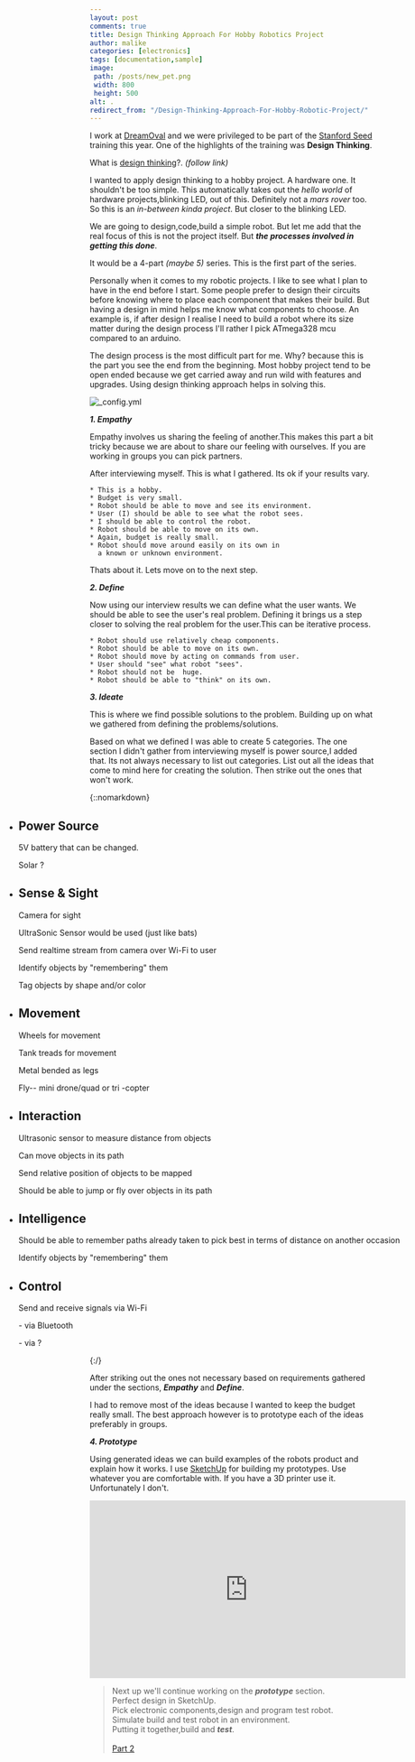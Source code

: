 ```yaml
---
layout: post
comments: true
title: Design Thinking Approach For Hobby Robotics Project
author: malike
categories: [electronics]
tags: [documentation,sample]
image:
 path: /posts/new_pet.png
 width: 800
 height: 500
alt: .
redirect_from: "/Design-Thinking-Approach-For-Hobby-Robotic-Project/"
---
```


I work at [DreamOval](http://dreamoval.com) and we were privileged to be part of the [Stanford Seed](https://seed.stanford.edu/)
training this year. One of the highlights of the training was **Design Thinking**.

What is  [design thinking](https://dschool.stanford.edu/sandbox/groups/designresources/wiki/36873/attachments/74b3d/ModeGuideBOOTCAMP2010L.pdf)?.
*(follow link)*

I wanted to apply design thinking to a hobby project. A hardware one. It shouldn't be too simple. This automatically takes out the *hello world* of hardware projects,blinking LED, out of this. 
Definitely not a *mars rover* too. So this is an *in-between kinda project*. But closer to the blinking
LED.

We are going to design,code,build a simple robot. But let me add that the real focus of this is not the project itself. But ***the processes involved in getting this done***.

It would be a 4-part *(maybe 5)* series. This is the first part of the series.

Personally when it comes to my robotic projects. I like to see what I plan to have in the end before 
I start. Some people prefer to design their circuits before knowing where to place each component that
makes their build. But having a design in mind helps me know what components to choose. 
An example is, if after design I realise I need to build a robot where its size matter during the 
design process I'll rather I pick ATmega328 mcu compared to an arduino.


The design process is the most difficult part for me. Why? because this is the part you see the end 
from the beginning. Most hobby project tend to be open ended because we get carried away and run wild with features and upgrades. Using design thinking approach helps in solving this. 

![_config.yml]({/posts/design-thinking.png) 

***1. Empathy***

Empathy involves us sharing the feeling of another.This makes this part a bit tricky because we are
about to share our feeling with ourselves. If you are working in groups you can pick partners.

After interviewing myself. This is what I gathered. Its ok if your results vary.
 
    * This is a hobby. 
	* Budget is very small. 
	* Robot should be able to move and see its environment. 
	* User (I) should be able to see what the robot sees.
	* I should be able to control the robot.
	* Robot should be able to move on its own.
	* Again, budget is really small.
	* Robot should move around easily on its own in 
	  a known or unknown environment.

Thats about it. Lets move on to the next step.	

***2. Define***

Now using our interview results we can define what the user wants. We should be able to see the user's
real problem. Defining it brings us a step closer to solving the real problem for the user.This can be iterative process.


	* Robot should use relatively cheap components.
	* Robot should be able to move on its own.
	* Robot should move by acting on commands from user.
	* User should "see" what robot "sees".
	* Robot should not be  huge.
	* Robot should be able to "think" on its own. 
	

***3. Ideate***

This is where we find possible solutions to the problem. Building up on what we gathered from defining the 
problems/solutions. 

Based on what we defined I was able to create 5 categories. The one section I didn't gather from interviewing myself is power source,I added that. Its not always necessary to list out categories.
List out all the ideas that come to mind here for creating the solution. Then strike out the ones that 
won't work. 

{::nomarkdown}

<div class="stickynote">

<ul style="width:150%;margin-left:-150px;">
    <li>
      <span>
        <h2>Power Source</h2>
        <p>5V battery that can be changed.</p>
        <p class="strike-through">Solar ?</p>        
      </span>
    </li> 
    <li>
      <span>
        <h2>Sense & Sight</h2>
        <p class="strike-through">Camera for sight</p>
        <p>UltraSonic Sensor would be used (just like bats)</p>
        <p class="strike-through">Send realtime stream from camera over Wi-Fi to user</p>
        <p class="strike-through">Identify objects by "remembering" them</p>
        <p class="strike-through">Tag objects by shape and/or color</p>
      </a>
    </li>      
    <li>
      <span>
        <h2>Movement</h2>
        <p class="strike-through">Wheels for movement</p>
        <p class="strike-through">Tank treads for movement</p>        
        <p>Metal bended as legs</p>
        <p class="strike-through">Fly-- mini drone/quad or tri -copter</p>        
      </span>
    </li>
    <li>
      <span>
        <h2>Interaction</h2>
        <p>Ultrasonic sensor to measure distance from objects</p>
        <p class="strike-through">Can move objects in its path</p>
        <p>Send relative position of objects to be mapped</p>
        <p class="strike-through">Should be able to jump or fly over objects in its path</p>
      </span>
    </li>
    <li>
      <span>
        <h2>Intelligence</h2>
        <p class="strike-through">Should be able to remember paths already taken  to pick best 
          in terms of distance on another occasion</p>
        <p class="strike-through">Identify objects by "remembering" them</p>
      </span>
    </li>
    <li>
      <span>
        <h2>Control</h2>
        <p class="strike-through">Send and receive signals via Wi-Fi</p>
        <p> - via Bluetooth</p>
        <p> - via ?</p>        
      </span>
    </li>
   </ul>
  </div> 
{:/}



After striking out the ones not necessary based on requirements gathered
under the sections, ***Empathy*** and ***Define***. 

I had to remove most of the ideas because I wanted to keep the budget really small.
The best approach however is to prototype each of the ideas preferably in groups.  

***4. Prototype***

Using generated ideas we can build examples of the robots product and explain how it works.
I use [SketchUp](http://www.sketchup.com/) for building my prototypes. Use whatever you are comfortable with. If you have a 3D printer use it. Unfortunately I don't.


<iframe width="560" height="315" src="https://www.youtube.com/embed/mt5zsMHGz4k" frameborder="0" allowfullscreen></iframe>

<br/>

> Next up we'll continue working on the ***prototype*** section.<br/> 
 Perfect design in SketchUp.<br/>
 Pick  electronic components,design and program test robot.<br/> 
 Simulate build and test robot in an environment.<br/>
 Putting it together,build and ***test***.<br/><br/>
 [Part 2 ](http://malike.github.io/Design-Thinking-Approach-For-Robotic-Hobbyist-2)


